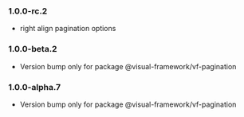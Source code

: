 ### 1.0.0-rc.2

* right align pagination options

### 1.0.0-beta.2

* Version bump only for package @visual-framework/vf-pagination

### 1.0.0-alpha.7

* Version bump only for package @visual-framework/vf-pagination
